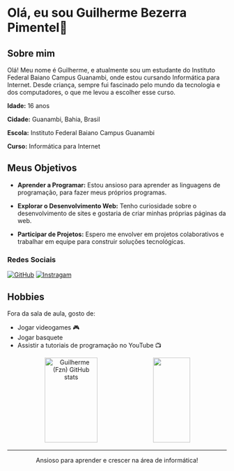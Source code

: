 
# Olá, eu sou Guilherme Bezerra Pimentel👋

## Sobre mim

Olá! Meu nome é Guilherme, e atualmente sou um estudante do Instituto Federal Baiano Campus Guanambi, onde estou cursando Informática para Internet. Desde criança, sempre fui fascinado pelo mundo da tecnologia e dos computadores, o que me levou a escolher esse curso.

**Idade:** 16 anos

**Cidade:** Guanambi, Bahia, Brasil

**Escola:** Instituto Federal Baiano Campus Guanambi

**Curso:** Informática para Internet

## Meus Objetivos

- **Aprender a Programar:** Estou ansioso para aprender as linguagens de programação, para fazer meus próprios programas.

- **Explorar o Desenvolvimento Web:** Tenho curiosidade sobre o desenvolvimento de sites e gostaria de criar minhas próprias páginas da web.

- **Participar de Projetos:** Espero me envolver em projetos colaborativos e trabalhar em equipe para construir soluções tecnológicas.

### Redes Sociais

[![GitHub](https://img.shields.io/badge/GitHub-Username-blue)](https://github.com/guilherme-pimentel)
[![Instragam](https://img.shields.io/badge/Instragam-Username-blue)](https://instagram.com/guilhermekar21?igshid=OGQ5ZDc2ODk2ZA==)

## Hobbies

Fora da sala de aula, gosto de:

- Jogar videogames 🎮
- Jogar basquete
- Assistir a tutoriais de programação no YouTube 📺
  
<div align="center">  
  <img width="49%" height="195px" src="https://github-readme-stats.vercel.app/api?username=guilherme-pimentel&show_icons=true&count_private=true&hide_border=true&title_color=9BA4B5&icon_color=394867&text_color=c9d1d9&bg_color=0d1117" alt="Guilherme (Fzn) GitHub stats" /> 
  <img width="41%" height="195px" src="https://github-readme-stats.vercel.app/api/top-langs/?username=guilherme-pimentel&layout=compact&hide_border=true&title_color=394867&text_color=9BA4B5&bg_color=0d1117" />
</div>


<hr>
<p align="center">
  Ansioso para aprender e crescer na área de informática!
</p>
